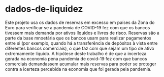 # dados-de-liquidez

Este projeto usa os dados de reservas em excesso em países da Zona do Euro para verificar se a pandemia de COVID-19 fez com que os bancos tivessem mais demanda por ativos líquidos e livres de risco. Reservas são a parte da base mnoetária que os bancos usam para realizar pagamentos entre si (por exemplo, quando há a transferência de depósitos à vista entre diferentes bancos comerciais), o que faz com que sejam um tipo de ativo extremamente líquido. A hipótese deste trabalho é de que a incerteza gerada na economia pena pandemia de covid-19 fez com que bancos comerciais demandassem acumular mais reservas para poder se proteger contra a icerteza percebida na economia que foi gerada pela pandemia. 
